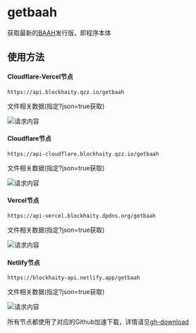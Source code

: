# getbaah

获取最新的[BAAH](https://github.com/BlueArchiveArisHelper/BAAH/)发行版，即程序本体

## 使用方法

<!-- tabs:start -->
#### **Cloudflare-Vercel节点**

```
https://api.blockhaity.qzz.io/getbaah
```

文件相关数据(指定?json=true获取)

![请求内容](https://api.blockhaity.qzz.io/getbaah?json=true)

#### **Cloudflare节点**

```
https://api-cloudflare.blockhaity.qzz.io/getbaah
```

文件相关数据(指定?json=true获取)

![请求内容](https://api-cloudflare.blockhaity.qzz.io/getbaah?json=true)

#### **Vercel节点**

```
https://api-vercel.blockhaity.dpdns.org/getbaah
```

文件相关数据(指定?json=true获取)

![请求内容](https://api-vercel.blockhaity.dpdns.org/getbaah?json=true)

#### **Netlify节点**

```
https://blockhaity-api.netlify.app/getbaah
```

文件相关数据(指定?json=true获取)

![请求内容](https://blockhaity-api.netlify.app/getbaah?json=true)

<!-- tabs:end -->

所有节点都使用了对应的Github加速下载，详情请见[gh-download](/api-doc/gh-download)